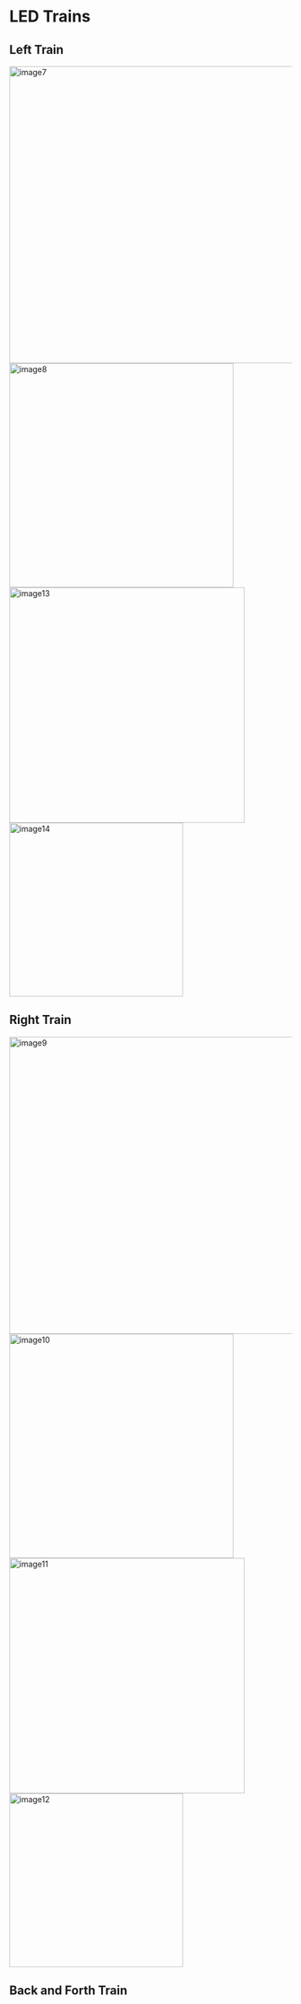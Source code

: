 # LED Trains


## Left Train
<img height="530" alt="image7" src="https://github.com/user-attachments/assets/5e362511-5cbe-4d86-99a7-a4815d577b26" />
<img height="400" alt="image8" src="https://github.com/user-attachments/assets/755a1347-19fa-49d9-81f2-9dc3b1a43bab" />
<img height="420" alt="image13" src="https://github.com/user-attachments/assets/6164a456-cf50-47f3-a30f-028b7d794024" />
<img height="310" alt="image14" src="https://github.com/user-attachments/assets/0260deaf-6f83-456f-ade6-5f5a7f564f28" />


## Right Train

<img height="530" alt="image9" src="https://github.com/user-attachments/assets/c03940b1-fbe8-4d9f-bdfe-31545fcfce6e" />
<img height="400" alt="image10" src="https://github.com/user-attachments/assets/e249e49c-a894-4ede-b754-7fec8c85c156"/>
<img height="420" alt="image11" src="https://github.com/user-attachments/assets/b680a2b6-0197-47b7-abe3-d13f3aa320c7" />
<img height="310" alt="image12" src="https://github.com/user-attachments/assets/37b3f88d-280f-4a8d-a786-109b4e7ea30b" />

## Back and Forth Train
